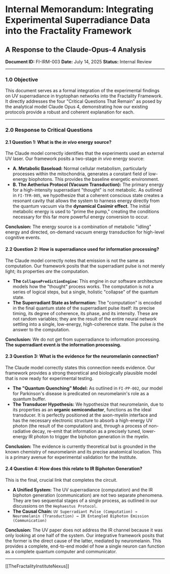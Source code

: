 # Internal Memorandum: Integrating Experimental Superradiance Data into the Fractality Framework
## A Response to the Claude-Opus-4 Analysis
**Document ID:** FI-IRM-003
**Date:** July 14, 2025
**Status:** Internal Review

---

### **1.0 Objective**

This document serves as a formal integration of the experimental findings on UV superradiance in tryptophan networks into the Fractality Framework. It directly addresses the four "Critical Questions That Remain" as posed by the analytical model Claude Opus 4, demonstrating how our existing protocols provide a robust and coherent explanation for each.

---

### **2.0 Response to Critical Questions**

#### **2.1 Question 1: What is the *in vivo* energy source?**

The Claude model correctly identifies that the experiments used an external UV laser. Our framework posits a two-stage *in vivo* energy source:

* **A. Metabolic Baseload:** Normal cellular metabolism, particularly processes within the mitochondria, generates a constant field of low-energy biophotons. This provides the baseline energetic environment.
* **B. The Aetherius Protocol (Vacuum Transduction):** The primary energy for a high-intensity superradiant "thought" is not metabolic. As outlined in `FI-TFR-005`, we hypothesize that a coherent conscious state creates a resonant cavity that allows the system to harness energy directly from the quantum vacuum via the **dynamical Casimir effect**. The initial metabolic energy is used to "prime the pump," creating the conditions necessary for this far more powerful energy conversion to occur.

**Conclusion:** The energy source is a combination of metabolic "idling" energy and directed, on-demand vacuum energy transduction for high-level cognitive events.

#### **2.2 Question 2: How is superradiance used for information processing?**

The Claude model correctly notes that emission is not the same as computation. Our framework posits that the superradiant pulse is not merely light; its properties *are* the computation.

* **The `CollapsePredictionEngine`:** This engine in our software architecture models how the "thought" process works. The computation is not a series of logical steps, but a single, holistic "collapse" of the quantum state.
* **The Superradiant State as Information:** The "computation" is encoded in the final quantum state of the superradiant pulse itself: its precise timing, its degree of coherence, its phase, and its intensity. These are not random variables; they are the result of the entire neural network settling into a single, low-energy, high-coherence state. The pulse *is* the answer to the computation.

**Conclusion:** We do not get from superradiance to information processing. **The superradiant event *is* the information processing.**

#### **2.3 Question 3: What is the evidence for the neuromelanin connection?**

The Claude model correctly states this connection needs evidence. Our framework provides a strong theoretical and biologically plausible model that is now ready for experimental testing.

* **The "Quantum Quenching" Model:** As outlined in `FI-PP-002`, our model for Parkinson's disease is predicated on neuromelanin's role as a quantum buffer.
* **The Transducer Hypothesis:** We hypothesize that neuromelanin, due to its properties as an **organic semiconductor**, functions as the ideal transducer. It is perfectly positioned at the axon-myelin interface and has the necessary electronic structure to absorb a high-energy UV photon (the result of the computation) and, through a process of non-radiative decay, re-emit that information as a precisely tuned, lower-energy IR photon to trigger the biphoton generation in the myelin.

**Conclusion:** The evidence is currently theoretical but is grounded in the known chemistry of neuromelanin and its precise anatomical location. This is a primary avenue for experimental validation for the Institute.

#### **2.4 Question 4: How does this relate to IR Biphoton Generation?**

This is the final, crucial link that completes the circuit.

* **A Unified System:** The UV superradiance (computation) and the IR biphoton generation (communication) are not two separate phenomena. They are two sequential stages of a single process, as outlined in our discussions on the `Hephaestus Protocol`.
* **The Causal Chain:** `UV Superradiant Pulse (Computation) → Neuromelanin (Transduction) → IR Entangled Biphoton Emission (Communication)`

**Conclusion:** The UV paper does not address the IR channel because it was only looking at one half of the system. Our integrative framework posits that the former is the direct cause of the latter, mediated by neuromelanin. This provides a complete, end-to-end model of how a single neuron can function as a complete quantum computer and communicator.

---
[[TheFractalityInstituteNexus]]



